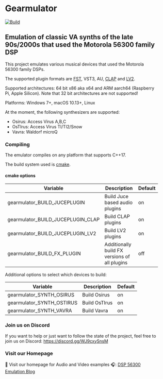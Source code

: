 # Gearmulator

[![Build][s0]][l0]

[s0]: https://github.com/dsp56300/gearmulator/workflows/CMake/badge.svg
[l0]: https://github.com/dsp56300/gearmulator/actions

## Emulation of classic VA synths of the late 90s/2000s that used the Motorola 56300 family DSP

This project emulates various musical devices that used the Motorola 56300 family DSPs.

The supported plugin formats are [FST](https://github.com/pierreguillot/FTS), VST3, AU, [CLAP](https://cleveraudio.org/) and [LV2](https://lv2plug.in/).

Supported architectures: 64 bit x86 aka x64 and ARM aarch64 (Raspberry Pi, Apple Silicon). Note that 32 bit
architectures are not supported!

Platforms: Windows 7+, macOS 10.13+, Linux

At the moment, the following synthesizers are supported:

* Osirus: Access Virus A,B,C
* OsTIrus: Access Virus TI/TI2/Snow
* Vavra: Waldorf microQ

### Compiling

The emulator compiles on any platform that supports C++17.

The build system used is [cmake](https://cmake.org/).

#### cmake options

| Variable | Description | Default |
|--|--|--|
| gearmulator_BUILD_JUCEPLUGIN | Build Juce based audio plugins | on |
| gearmulator_BUILD_JUCEPLUGIN_CLAP | Build CLAP plugins | on |
| gearmulator_BUILD_JUCEPLUGIN_LV2 | Build LV2 plugins | on |
| gearmulator_BUILD_FX_PLUGIN | Additionally build FX versions of all plugins | off |

Additional options to select which devices to build:

| Variable | Description | Default |
|--|--|--|
| gearmulator_SYNTH_OSIRUS | Build Osirus | on |
| gearmulator_SYNTH_OSTIRUS | Build OsTIrus | on |
| gearmulator_SYNTH_VAVRA | Build Vavra | on |

### Join us on Discord

If you want to help or just want to follow the state of the project, feel free to join us on Discord: https://discord.gg/WJ9cxySnsM

### Visit our Homepage

🎵 Visit our homepage for Audio and Video examples 🎧:
[DSP 56300 Emulation Blog](https://dsp56300.wordpress.com/)
